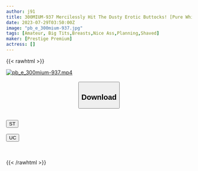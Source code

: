 ```yaml
---
author: j91
title: 300MIUM-937 Mercilessly Hit The Dusty Erotic Buttocks! [Pure White Beauty X Beautiful Pink Pussy X Beautiful Constricted Fleshy Body] Let’s Go On A Trip Together Once A Month ♪ And Introduce A Mysterious Cheap Travel Circle (?), But… I’ll Join! Won’t You Let Me Have Sex! I’ll Finish It Soon! Are You Going To Enter The Margin Today? Just Go To The Hotel. After Reluctantly Reluctantly Staying In, The World Will Start To Change! She Seems To Be Soft And Serious, And Her Resistance Is In Vain. As It Is, It Crashes Into The Big Buttocks And Attacks The Back Of The Vagina! ! I Can’t Resist Pleasure With All-You-Can-Eat… While Flushing My Snow-Skinned Body  Case13
date: 2023-07-29T03:50:00Z
image: "pb_e_300mium-937.jpg"
tags: [Amateur, Big Tits,Breasts,Nice Ass,Planning,Shaved]
maker: [Prestige Premium]
actress: []
---
```



{{< rawhtml >}}

<div class="video" data-videoid="Xx3Mb2x3ZaTDrm6">
    <a href="javascript:;">
        <img src="https://my.j91.asia/posts/pb_e_300mium-937/pb_e_300mium-937.jpg" width="WIDTH" height="HEIGHT" alt="pb_e_300mium-937.mp4" loading="lazy">
    </a>
</div>

<script type="text/javascript" src="https://j91.asia/asset/on-demand-st.js"></script>

<br>
  <link rel="stylesheet" href="https://j91.asia/asset/bs5.css">
  
  <center>
  <button class="btn btn-primary" type="button" data-bs-toggle="collapse" data-bs-target=".multi-collapse" aria-expanded="false" aria-controls="multiCollapseExample1 multiCollapseExample2"><h2>Download</h2></button></center>
</p>
<div class="row">
  <div class="col">
    <div class="collapse multi-collapse" id="multiCollapseExample1">
      <div class="card card-body">
	      	      <br>
<div class="buttons">  
<a href="https://streamtape.to/v/Xx3Mb2x3ZaTDrm6"><button class="btn-hover color-3"><i class="fa fa-download"></i> ST</button></a></div>
    </div>
  </div>
</div>
  <div class="col">
    <div class="collapse multi-collapse" id="multiCollapseExample2">
      <div class="card card-body">
	      <br>
<div class="buttons">
    <a href="https://userscloud.com/t8km2e494ch3"><button class="btn-hover color-9"><i class="fa fa-download"></i> UC</button></a></div>
<br><br>
      </div>
    </div>
  </div>
</div>

{{< /rawhtml >}}
